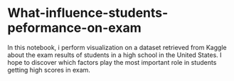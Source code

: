 # What-influence-students-peformance-on-exam
In this notebook, i perform visualization on a dataset retrieved from Kaggle about the exam results of students in a high school in the United States. I hope to discover which factors play the most important role in students getting high scores in exam.
